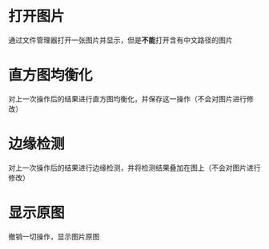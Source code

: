 # 打开图片
  通过文件管理器打开一张图片并显示，但是**不能**打开含有中文路径的图片

# 直方图均衡化
  对上一次操作后的结果进行直方图均衡化，并保存这一操作（不会对图片进行修改）

# 边缘检测
  对上一次操作后的结果进行边缘检测，并将检测结果叠加在图上（不会对图片进行修改）

# 显示原图
  撤销一切操作，显示图片原图
